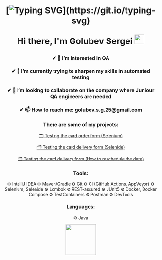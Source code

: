 <h1 align="center">

[![Typing SVG](https://readme-typing-svg.herokuapp.com?font=courier&size=30&color=2d7d2f&background=32283600&lines=Welcome+to+my+profile!)](https://git.io/typing-svg)

Hi there, I'm Golubev Sergei
<img src="https://github.com/blackcater/blackcater/raw/main/images/Hi.gif" height="32"/></h1>

<h3 align="center">✔ 👀 I’m interested in QA</h3>
<h3 align="center">✔ 🌱 I’m currently trying to sharpen my skills in automated testing</h3>
<h3 align="center">✔ 🔭 I’m looking to collaborate on the company where Juniour QA engineers are needed</h3>
<h3 align="center">✔ 📫 How to reach me: golubev.s.g.25@gmail.com</h3>


<h3 align="center">There are some of my projects:</h3>

  
 <p align="center"><a href="https://github.com/SergeiGolybev/SeleniumHW.git">🗂 Testing the card order form (Selenium)</a></p>

 <p align="center"><a href="https://github.com/SergeiGolybev/SelenideHW.git">🗂 Testing the card delivery form (Selenide)</a></p>
 
 <p align="center"><a href="https://github.com/SergeiGolybev/PatternsDataHW.git">🗂 Testing the card delivery form (How to reschedule the date)</a></p>
  
<h3 align="center">Tools:</h3>

<p align="center"> ⚙️ IntelliJ IDEA  ⚙️ Maven/Gradle  ⚙️ Git  ⚙️ CI (GitHub Actions, AppVeyor)  ⚙️ Selenium, Selenide  ⚙️ Lombok  ⚙️ REST-assured  ⚙️ JUnit5  ⚙️ Docker, Docker Compose  ⚙️ TestContainers  ⚙️ Postman  ⚙️ DevTools </p>

<h3 align="center">Languages:</h3>

<p align="center">⚙️ Java</p>

<div id="header" align="center">
  <img src="https://media.giphy.com/media/M9gbBd9nbDrOTu1Mqx/giphy.gif" width="100"/>
</div>

<!--
**SergeiGolybev/SergeiGolybev** is a ✨ _special_ ✨ repository because its `README.md` (this file) appears on your GitHub profile.

